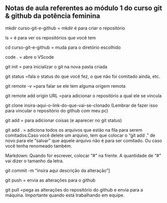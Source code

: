 
## Notas de aula referentes ao módulo 1 do curso git & github da potência feminina

mkdir curso-git-e-github   = mkdir é para criar o repositório

ls = é para ver os repositórios que você tem

cd curso-git-e-github = muda para o diretório escolhido

code . = abre o VScode

git init = para inicializar o git na nova pasta criada

git status =fala o status do que você fez, o que não foi comitado ainda, etc.

git remote -v =para falar se ele tem alguma origem remota

git remote add origin URL =para adicionar o repositório a qual ele se vincula

git clone insira-aqui-o-link-do-que-vai-se-clonado           (Lembrar de fazer isso para vincular o repositório do github com meu pc)

git add <file>= para adicionar coisas (e aparecer no git status)
  
git add . = adiciona todos os arquivos que estão na fila para serem comitados.Caso você delete um arquivo, tem que colocar o “git add .” de novo para ele “salvar” que aquele arquivo não é para ser comitado. Ou caso você tenha renomeado também.
  
Markdown: Quando for escrever, colocar “#” na frente. A quantidade de “#” vai dizer o tamanho da letra.
  
git commit -m “insira aqui descrição da alteração”]
  
git push = envia as alterações para o github
  
git pull =pega as alterações do repositório do github e envia para a máquina. Importante quando está trabalhando em equipe.
